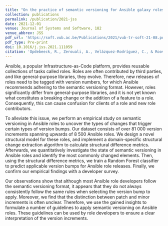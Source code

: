 ```yaml
---
title: "On the practice of semantic versioning for Ansible galaxy roles: An empirical study and a change classification model"
collection: publications
permalink: /publication/2021-jss
date: 2021-12-01
venue: Journal of Systems and Software, 182
venue_abbrev: JSS
pdf_url: 'https://soft.vub.ac.be/Publications/2021/vub-tr-soft-21-08.pdf'
pdf_type: Pre-print
doi: 10.1016/j.jss.2021.111059
citation: 'Opdebeeck, R., Zerouali, A., Velázquez-Rodríguez, C., & Roover, C. D. (2021). <i>On the practice of semantic versioning for Ansible galaxy roles: An empirical study and a change classification model.</i> Journal of Systems and Software, 182.'
---
```

Ansible, a popular Infrastructure-as-Code platform, provides reusable collections of tasks called roles. Roles are often contributed by third parties, and like general-purpose libraries, they evolve. Therefore, new releases of roles need to be tagged with version numbers, for which Ansible recommends adhering to the semantic versioning format. However, roles significantly differ from general-purpose libraries, and it is not yet known what constitutes a breaking change or the addition of a feature to a role. Consequently, this can cause confusion for clients of a role and new role contributors.

To alleviate this issue, we perform an empirical study on semantic versioning in Ansible roles to uncover the types of changes that trigger certain types of version bumps. Our dataset consists of over 81 000 version increments spanning upwards of 8 500 Ansible roles. We design a novel structural model for these roles, and implement a domain-specific structural change extraction algorithm to calculate structural difference metrics. Afterwards, we quantitatively investigate the state of semantic versioning in Ansible roles and identify the most commonly changed elements. Then, using the structural difference metrics, we train a Random Forest classifier to predict applicable version bumps for Ansible role releases. Finally, we confirm our empirical findings with a developer survey.

Our observations show that although most Ansible role developers follow the semantic versioning format, it appears that they do not always consistently follow the same rules when selecting the version bump to apply. Moreover, we find that the distinction between patch and minor increments is often unclear. Therefore, we use the gained insights to formulate a number of guidelines to apply semantic versioning on Ansible roles. These guidelines can be used by role developers to ensure a clear interpretation of the version increments.
